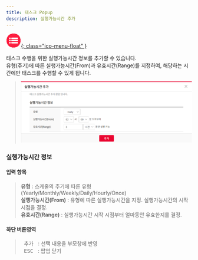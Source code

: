 ```yaml
---
title: 태스크 Popup
description: 실행가능시간 추가
---
```


<link rel="stylesheet" type="text/css" href="../css/opme.css">

<!-- Defined -->
[popup-runnabletime]: img/popup-runnabletime.png

<!-- Floating Menu -->
[menu]: index.html "목차"
[ico-menu]: img/icon/ico-menu.png
[![목차][ico-menu]{: class="ico-menu-float" }][menu]


태스크 수행을 위한 실행가능시간 정보를 추가할 수 있습니다.  
유형(주기)에 따른 실행가능시간(From)과 유효시간(Range)를 지정하여, 해당하는 시간에만 태스크를 수행할 수 있게 됩니다.

>![실행가능시간추가][popup-runnabletime]

### 실행가능시간 정보

#### 입력 항목
> **유형** : 스케줄의 주기에 따른 유형(Yearly/Monthly/Weekly/Daily/Hourly/Once)  
> **실행가능시간(From)** : 유형에 따른 실행가능시간을 지정. 실행가능시간의 시작 시점을 결정.  
> **유효시간(Range)** : 실행가능시간 시작 시점부터 얼마동안 유효한지를 결정.  
 
#### 하단 버튼영역
> <kbd class="btn-red">&nbsp;추가&nbsp;</kbd> : 선택 내용을 부모창에 반영  
> <kbd class="btn-gray">&nbsp;ESC&nbsp;</kbd> : 팝업 닫기  
